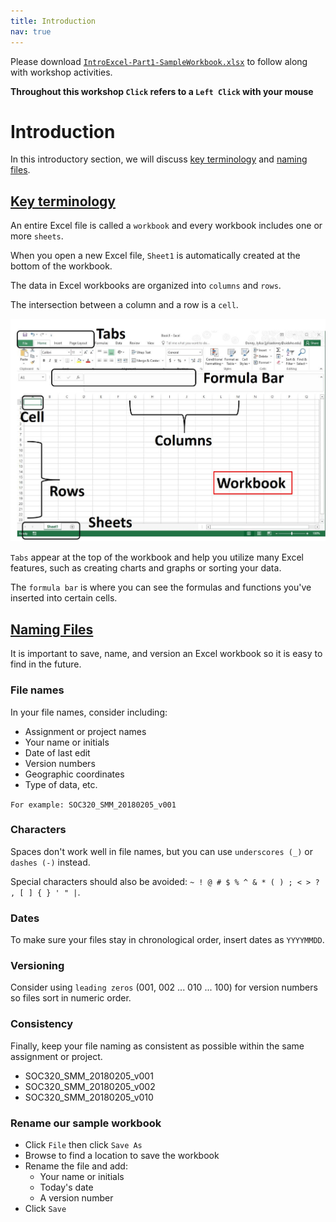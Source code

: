 ```yaml
---
title: Introduction
nav: true
---
```

Please download <a href="media/IntroExcel-Part1-SampleWorkbook.xlsx" target="_blank">`IntroExcel-Part1-SampleWorkbook.xlsx`</a> to follow along with workshop activities.

**Throughout this workshop `Click` refers to a `Left Click` with your mouse**

# Introduction
In this introductory section, we will discuss [key terminology](#key-terminology) and [naming files](#naming-files).

## [Key terminology](#key-terminology)

An entire Excel file is called a `workbook` and every workbook includes one or more `sheets`. 

When you open a new Excel file, `Sheet1` is automatically created at the bottom of the workbook. 

The data in Excel workbooks are organized into `columns` and `rows`. 

The intersection between a column and a row is a `cell`.

![Excel workbook with terminology labels](media/ExcelSample_Terminology.jpg "Excel Spreadsheet Terminology")

`Tabs` appear at the top of the workbook and help you utilize many Excel features, such as creating charts and graphs or sorting your data.

The `formula bar` is where you can see the formulas and functions you've inserted into certain cells.

## [Naming Files](#naming-files)

It is important to save, name, and version an Excel workbook so it is easy to find in the future.

### File names
In your file names, consider including:
* Assignment or project names
* Your name or initials
* Date of last edit
* Version numbers
* Geographic coordinates
* Type of data, etc.

`For example: SOC320_SMM_20180205_v001`

### Characters
Spaces don't work well in file names, but you can use `underscores (_)` or `dashes (-)` instead. 

Special characters should also be avoided: `~ ! @ # $ % ^ & * ( ) ; < > ? , [ ] { } ' " |`.

### Dates
To make sure your files stay in chronological order, insert dates as `YYYYMMDD`.

### Versioning
Consider using `leading zeros` (001, 002 ... 010 ... 100) for version numbers so files sort in numeric order.

### Consistency
Finally, keep your file naming as consistent as possible within the same assignment or project.
* SOC320_SMM_20180205_v001
* SOC320_SMM_20180205_v002
* SOC320_SMM_20180205_v010

### Rename our sample workbook
* Click `File` then click `Save As`
* Browse to find a location to save the workbook
* Rename the file and add:
  * Your name or initials
  * Today's date
  * A version number
* Click `Save`
